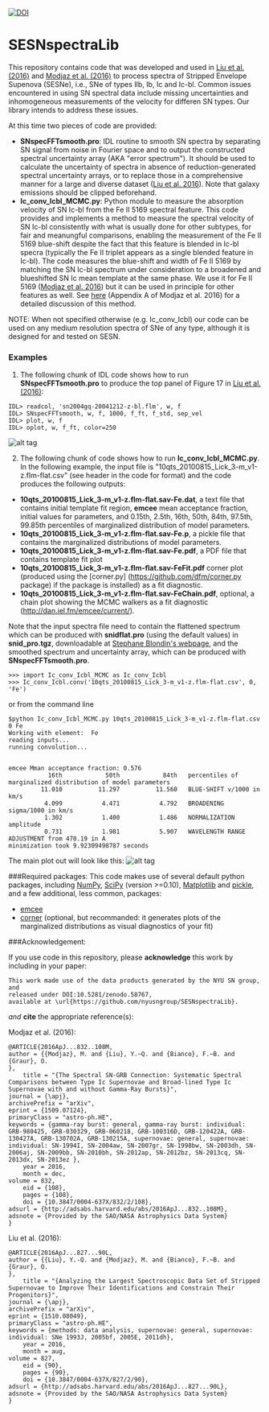 [![DOI](https://zenodo.org/badge/22593/nyusngroup/SESNspectraLib.svg)](https://zenodo.org/badge/latestdoi/22593/nyusngroup/SESNspectraLib)

# SESNspectraLib

This repository contains code that was developed and used in [Liu et al. (2016)](http://adsabs.harvard.edu/abs/2015arXiv151008049L) and [Modjaz et al. (2016)](http://adsabs.harvard.edu/abs/2015arXiv150907124M) to process spectra of Stripped Envelope Supenova (SESNe), i.e., SNe of types IIb, Ib, Ic and Ic-bl. 
Common issues encountered in using SN spectral data include missing uncertainties and inhomogeneous measurements of the velocity for differen SN types. Our library intends to address these issues. 

At this time two pieces of code are provided: 
- **SNspecFFTsmooth.pro**: IDL routine to smooth SN spectra by separating SN signal from noise in Fourier space and to output the constructed spectral uncertainty array (AKA "error spectrum"). It should be used to calculate the uncertainty of spectra in absence of reduction-generated spectral uncertainty arrays, or to replace those in a comprehensive manner for a large and diverse dataset ([Liu et al. 2016](http://adsabs.harvard.edu/abs/2015arXiv151008049L)). Note that galaxy emissions should be clipped beforehand. 
- **Ic_conv_Icbl_MCMC.py**: Python module to measure the absorption velocity of SN Ic-bl from the Fe II 5169 spectral feature. This code provides and implements a method to measure the spectral velocity of SN Ic-bl consistently with what is usually done for other subtypes, for fair and meanungful comparisons, enabling the measurement of the Fe II 5169 blue-shift despite the fact that this feature is blended in Ic-bl specra (typically the Fe II triplet appears as a single blended feature in Ic-bl). The code measures the blue-shift and width of Fe II 5169 by matching the SN Ic-bl spectrum under consideration to a broadened and blueshifted SN Ic mean template at the same phase. We use it for Fe II 5169 ([Modjaz et al. 2016](http://adsabs.harvard.edu/abs/2015arXiv150907124M)) but it can be used in principle for other features as well. See [here](https://github.com/nyusngroup/SESNspectraLib/blob/master/M16AppendixA.pdf) (Appendix A of Modjaz et al. 2016) for a detailed discussion of this method.


NOTE: When not specified otherwise (e.g. Ic_conv_Icbl) our code can be used on any medium resolution spectra of SNe of any type, although it is designed for and tested on SESN.

### Examples
1) The following chunk of IDL code shows how to run **SNspecFFTsmooth.pro** to produce the top panel of Figure 17 in [Liu et al. (2016)](http://adsabs.harvard.edu/abs/2015arXiv151008049L):
```
IDL> readcol, 'sn2004gq-20041212-z-bl.flm', w, f
IDL> SNspecFFTsmooth, w, f, 1000, f_ft, f_std, sep_vel
IDL> plot, w, f
IDL> oplot, w, f_ft, color=250
```
![alt tag](https://github.com/nyusngroup/SESNspectraLib/blob/master/example_IDL_plot.png)

2) The following chunk of code shows how to run **Ic_conv_Icbl_MCMC.py**.
In the following example, the input file is "10qts_20100815_Lick_3-m_v1-z.flm-flat.csv" (see header in the code for format) and the code produces the following outputs:
- **10qts_20100815_Lick_3-m_v1-z.flm-flat.sav-Fe.dat**, a text file that contains initial template fit region, **emcee** mean acceptance fraction, initial values for parameters, and 0.15th, 2.5th, 16th, 50th, 84th, 97.5th, 99.85th percentiles of marginalized distribution of model parameters.
- **10qts_20100815_Lick_3-m_v1-z.flm-flat.sav-Fe.p**, a pickle file that contains the marginalized distributions of model parameters.
- **10qts_20100815_Lick_3-m_v1-z.flm-flat.sav-Fe.pdf**, a PDF file that contains template fit plot
- **10qts_20100815_Lick_3-m_v1-z.flm-flat.sav-FeFit.pdf** corner plot (produced using the [corner.py] (https://github.com/dfm/corner.py package) if the package is installed) as a fit diagnostic.
- **10qts_20100815_Lick_3-m_v1-z.flm-flat.sav-FeChain.pdf**, optional, a chain plot showing the MCMC walkers as a fit diagnostic (http://dan.iel.fm/emcee/current/).

Note that the input spectra file need to contain the flattened spectrum which can be produced with **snidflat.pro** (using the default values) in **snid_pro.tgz**, downloadable at [Stephane Blondin's webpage](https://people.lam.fr/blondin.stephane/software/snid/index.html#Download), and the smoothed spectrum and uncertainty array, which can be produced with **SNspecFFTsmooth.pro**.

```
>>> import Ic_conv_Icbl_MCMC as Ic_conv_Icbl
>>> Ic_conv_Icbl.conv('10qts_20100815_Lick_3-m_v1-z.flm-flat.csv', 0, 'Fe')
````
or from the command line 
``` 
$python Ic_conv_Icbl_MCMC.py 10qts_20100815_Lick_3-m_v1-z.flm-flat.csv 0 Fe
Working with element:  Fe
reading inputs...
running convolution...


emcee Mman acceptance fraction: 0.576
           16th            50th            84th   percentiles of marginalized distribution of model parameters
         11.010          11.297          11.560   BLUE-SHIFT v/1000 in km/s
          4.099           4.471           4.792   BROADENING sigma/1000 in km/s
          1.302           1.400           1.486   NORMALIZATION amplitude
          0.731           1.981           5.907   WAVELENGTH RANGE ADJUSTMENT from 470.19 in A
minimization took 9.92309498787 seconds

```
The main plot out will look like this:
![alt tag](https://raw.githubusercontent.com/nyusngroup/SESNspectraLib/master/10qts_20100815_Lick_3-m_v1-z.flm-flat-Fe.png)



###Required packages:
This code makes use of several default python packages, including [NumPy](http://www.numpy.org/), [SciPy](https://www.scipy.org/) (version >=0.10), [Matplotlib](http://matplotlib.org/) and [pickle](https://docs.python.org/2/library/pickle.html), and a few additional, less common, packages:

- [emcee](http://dan.iel.fm/emcee/current/)
- [corner](https://github.com/dfm/corner.py) (optional, but recommanded: it generates plots of the marginalized distributions as visual diagnostics of your fit)

###Acknowledgement:

If you use code in this repository, please <b>acknowledge</b> this work by including in your paper:

	This work made use of the data products generated by the NYU SN group, and 
	released under DOI:10.5281/zenodo.58767, 
	available at \url{https://github.com/nyusngroup/SESNspectraLib}.
	  
*and* <b>cite</b> the appropriate reference(s):


Modjaz et al. (2016):

    @ARTICLE{2016ApJ...832..108M,
   	author = {{Modjaz}, M. and {Liu}, Y.~Q. and {Bianco}, F.~B. and {Graur}, O.
	},
    	title = "{The Spectral SN-GRB Connection: Systematic Spectral Comparisons between Type Ic Supernovae and Broad-lined Type Ic Supernovae with and without Gamma-Ray Bursts}",
 	journal = {\apj},
	archivePrefix = "arXiv",
	eprint = {1509.07124},
	primaryClass = "astro-ph.HE",
	keywords = {gamma-ray burst: general, gamma-ray burst: individual: GRB-980425, GRB-030329, GRB-060218, GRB-100316D, GRB-120422A, GRB-	130427A, GRB-130702A, GRB-130215A, supernovae: general, supernovae: individual: SN-1994I, SN-2004aw, SN-2007gr, SN-1998bw, SN-2003dh, SN-2006aj, SN-2009bb, SN-2010bh, SN-2012ap, SN-2012bz, SN-2013cq, SN-2013dx, SN-2013ez },
     	year = 2016,
    	month = dec,
   	volume = 832,
      	eid = {108},
    	pages = {108},
      	doi = {10.3847/0004-637X/832/2/108},
  	adsurl = {http://adsabs.harvard.edu/abs/2016ApJ...832..108M},
 	adsnote = {Provided by the SAO/NASA Astrophysics Data System}
	}
    

Liu et al. (2016):

    @ARTICLE{2016ApJ...827...90L,
   	author = {{Liu}, Y.-Q. and {Modjaz}, M. and {Bianco}, F.~B. and {Graur}, O.
	},
    	title = "{Analyzing the Largest Spectroscopic Data Set of Stripped Supernovae to Improve Their Identifications and Constrain Their Progenitors}",
  	journal = {\apj},
	archivePrefix = "arXiv",
   	eprint = {1510.08049},
 	primaryClass = "astro-ph.HE",
 	keywords = {methods: data analysis, supernovae: general, supernovae: individual: SNe 1993J, 2005bf, 2005E, 2011dh},
     	year = 2016,
    	month = aug,
   	volume = 827,
      	eid = {90},
    	pages = {90},
      	doi = {10.3847/0004-637X/827/2/90},
   	adsurl = {http://adsabs.harvard.edu/abs/2016ApJ...827...90L},
  	adsnote = {Provided by the SAO/NASA Astrophysics Data System}
	}
